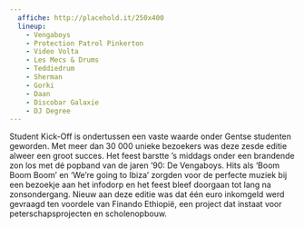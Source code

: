 ```yaml
---
  affiche: http://placehold.it/250x400
  lineup:
    - Vengaboys
    - Protection Patrol Pinkerton
    - Video Volta
    - Les Mecs & Drums
    - Teddiedrum
    - Sherman
    - Gorki
    - Daan
    - Discobar Galaxie
    - DJ Degree
---
```


Student Kick-Off is ondertussen een vaste waarde onder Gentse studenten geworden. Met meer dan 30 000 unieke bezoekers was deze zesde editie alweer een groot succes. Het feest barstte ’s middags onder een brandende zon los met dé popband van de jaren ’90: De Vengaboys. Hits als ‘Boom Boom Boom’ en ‘We’re going to Ibiza’ zorgden voor de perfecte muziek bij een bezoekje aan het infodorp en het feest bleef doorgaan tot lang na zonsondergang. Nieuw aan deze editie was dat één euro inkomgeld werd gevraagd ten voordele van Finando Ethiopië, een project dat instaat voor peterschapsprojecten en scholenopbouw.
